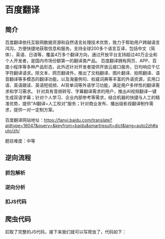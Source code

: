 # 百度翻译

## 简介

百度翻译依托互联网数据资源和自然语言处理技术优势，致力于帮助用户跨越语言鸿沟，方便快捷地获取信息和服务。支持全球200多个语言互译，包括中文（简体）、英语、日语等，覆盖4万多个翻译方向，通过开放平台支持超过40万企业和个人开发者，是国内市场份额第一的翻译类产品。
百度翻译拥有网页、APP、百度小程序等多种产品形态，此外还针对开发者提供开放云接口服务，日均响应千亿字符翻译请求。除文本、网页翻译外，推出了文档翻译、图片翻译、拍照翻译、语音翻译等多模态的翻译功能，以及海量例句、权威词典等丰富的外语资源，实用口语、英语跟读、英语短视频、AI背单词等外语学习功能，满足用户多样性的翻译需求和学习需求。
针对具有音频转写、字幕翻译需求的用户，推出AI视频翻译一键生成双语字幕；针对个人学习、企业内部参考等需求，结合机器的快捷与人工的精准优势，提供“AI翻译+人工校对”服务；针对商业发布、播出级影视翻译制作需求，提供一对一定制方案。

百度翻译网站地址：https://fanyi.baidu.com/translate?aldtype=16047&query=&keyfrom=baidu&smartresult=dict&lang=auto2zh#auto/zh/

题目难度：中等

## 逆向流程

### 抓包解析

### 逆向分析

### 扣JS代码

## 爬虫代码

扣取了完整的JS代码，接下来我们就可以写爬虫了，代码如下：

```python

```

